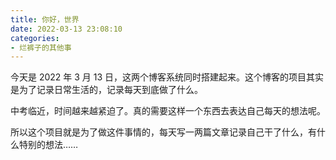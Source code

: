 ```yaml
---
title: 你好，世界
date: 2022-03-13 23:08:10
categories:
- 烂裤子的其他事
---
```


今天是 2022 年 3 月 13 日，这两个博客系统同时搭建起来。这个博客的项目其实是为了记录日常生活的，记录每天到底做了什么。

中考临近，时间越来越紧迫了。真的需要这样一个东西去表达自己每天的想法呢。

所以这个项目就是为了做这件事情的，每天写一两篇文章记录自己干了什么，有什么特别的想法……
